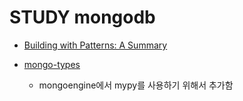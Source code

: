 # STUDY mongodb

- [Building with Patterns: A Summary](https://www.mongodb.com/blog/post/building-with-patterns-a-summary)


- [mongo-types](https://pypi.org/project/mongo-types/)
  - mongoengine에서 mypy를 사용하기 위해서 추가함


